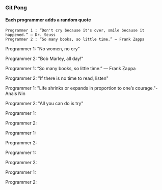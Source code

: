 ### Git Pong
#### Each programmer adds a random quote

```Example:
Programmer 1 : “Don't cry because it's over, smile because it happened.” ― Dr. Seuss
Programmer 2 : “So many books, so little time.” ― Frank Zappa
```

Programmer 1: "No women, no cry"

Programmer 2: "Bob Marley, all day!"

Programmer 1: “So many books, so little time.” ― Frank Zappa

Programmer 2: "If there is no time to read, listen"

Programmer 1: "Life shrinks or expands in proportion to one’s courage."-Anais Nin

Programmer 2: "All you can do is try"

Programmer 1:

Programmer 2:

Programmer 1:

Programmer 2:

Programmer 1:

Programmer 2:

Programmer 1:

Programmer 2:
